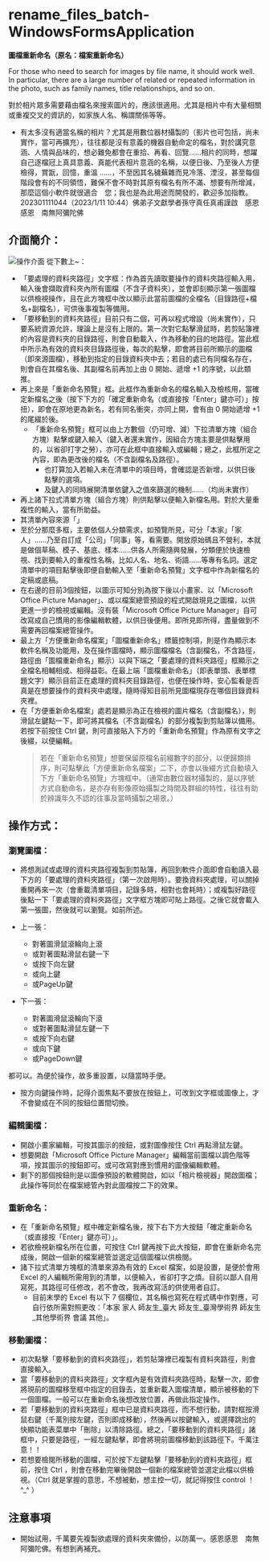 # rename_files_batch-WindowsFormsApplication
**圖檔重新命名（原名：檔案重新命名）**

For those who need to search for images by file name, it should work well. In particular, there are a large number of related or repeated information in the photo, such as family names, title relationships, and so on. 

對於相片眾多需要藉由檔名來搜索圖片的，應該很適用。尤其是相片中有大量相關或重複交叉的資訊的，如家族人名、稱謂關係等等。

- 有太多沒有適當名稱的相片？尤其是用數位器材攝製的（影片也可包括，尚未實作，當可再擴充），往往都是沒有意義的機器自動命定的檔名，對於講究意涵、人情與品味的，想必難免都會在重拾、再看、回覽……相片的同時，想躍自己逐檔冠上真具意義、真能代表相片意涵的名稱，以便日後、乃至後人方便檢得，賞翫，回憶，重溫 ……，不至因其名穢蕪雜而見冷落、湮沒，甚至每個階段會有的不同領悟，難保不會不時對其原有檔名有所不滿、想要有所增減，那麼這個小軟件就很適合　您；我也是為此用途而開發的，歡迎多加指教。202301111044（2023/1/11 10:44）佛弟子文獻學者孫守真任真甫謹啟　感恩感恩　南無阿彌陀佛

## 介面簡介：
![操作介面](https://raw.githubusercontent.com/oscarsun72/rename_files_batch-WindowsFormsApplication/cf4d26ef66ce60158630d72489401047aab1e209/%E3%80%8C%E5%9C%96%E6%AA%94%E9%87%8D%E6%96%B0%E5%91%BD%E5%90%8D%E3%80%8D%E4%BB%8B%E9%9D%A2%E7%B0%A1%E4%BB%8B.png.png)
  從下數上~：
- 「要處理的資料夾路徑」文字框：作為首先讀取要操作的資料夾路徑輸入用，輸入後會擷取資料夾內所有圖檔（不含子資料夾），並會即刻顯示第一張圖檔以供檢視操作，且在此方塊框中改以顯示此當前圖檔的全檔名（目錄路徑+檔名+副檔名），可供後事複製等備用。
- 「要移動到的資料夾路徑」目前只有二個，可再以程式增設（尚未實作），只要系統資源允許，理論上是沒有上限的。第一次對它點擊滑鼠時，若剪貼簿裡的內容是資料夾的目錄路徑，則會自動載入，作為移動的目的地路徑。當此框中所示為有效的資料夾目錄路徑後，每次的點擊，即會將目前所顯示的圖檔（即來源圖檔），移動到指定的目錄資料夾中去；若目的處已有同檔名存在，則會自在其檔名後、其副檔名前再加上由 0 開始、遞增 +1 的序號，以此類推。
- 再上來是「重新命名預覽」框。此框作為重新命名的檔名輸入及檢核用，當確定新檔名之後（按下下方的「確定重新命名（或直接按「Enter」鍵亦可）」按扭），即會在原地更為新名，若有同名衝突，亦同上開，會有由 0 開始遞增 +1 的尾綴於後。
  - 「重新命名預覽」框可以由上方數個（仍可增、減）下拉清單方塊（組合方塊）點擊或鍵入輸入（鍵入者還未實作，因組合方塊主要是供點擊用的，以省卻打字之勞），亦可在此框中直接輸入或編輯；總之，此框所定之內容，即為更改後的檔名（不含副檔名及路徑）。
    - 也打算加入若輸入未在清單中的項目時，會確認是否新增，以供日後點擊的選項。
    - 及鍵入的同時展開清單依鍵入之值來篩選的機制……（均尚未實作）
- 再上諸下拉式清單方塊（組合方塊）則供點擊以便輸入新檔名用。對於大量重複性的輸入，當有所助益。
- 其清單內容來源「」
- 至於分那麼多框，主要依個人分類需求，如預覽所見，可分「本家」「家人」……乃至自訂成「公司」「同事」等，看需要。開放原始碼且不營利，本就是做個草稿、模子、基底、樣本……供各人所需隨興發展，分類便於快速檢視、找到要輸入的重複性名稱，比如人名、地名、術語……等專有名詞。選定清單中的項目點擊後即便自動輸入至「重新命名預覽」文字框中作為新檔名的定稿或底稿。
- 在右邊的目前3個按鈕，以圖示可知分別為按下後以小畫家、以「Microsoft Office Picture Manager」、或以檔案總管預設的程式開啟現見之圖檔，以供更進一步的檢視或編輯。沒有裝「Microsoft Office Picture Manager」自可改寫成自己慣用的影像編輯軟體，以供日後便用。即所見即所得，盡量做到不需要再回檔案總管操作。
- 最上方「方便重新命名檔案」「圖檔重新命名」標籤控制項，則是作為顯示本軟件名稱及功能用，及在操作圖檔時，顯示圖檔檔名（含副檔名，不含路徑，路徑由「圖檔重新命名」顯示）以與下端之「要處理的資料夾路徑」框顯示之全檔名相輔相成、相得益彰。在最上端「圖檔重新命名」（即表單頭、表單標題文字）顯示目前正在處理的資料夾目錄路徑，也便在操作時，安心監看是否真是在想要操作的資料夾中處理，隨時得知目前所見圖檔現存在哪個目錄資料夾裡。
 - 在「方便重新命名檔案」處若是顯示為正在檢視的圖片檔名（含副檔名），則滑鼠左鍵點一下，即可將其檔名（不含副檔名）的部分複製到剪貼簿以備用。若按下前按住 Ctrl 鍵，則可直接貼入下方的「重新命名預覽」作為原有文字之後綴，以便編輯。
    > 若在「重新命名預覽」想要保留原檔名前綴數字的部分，以便歸類排序，則可點擊此「方便重新命名檔案」二下，亦會以後綴方式自動填入下方「重新命名預覽」方塊框中。（通常由數位器材攝製的，是以序號方式自動命名，是亦存有影像原始攝製之時間及群組的特性，往往有助於辨識年久不認的往事及當時攝製之場景。）


## 操作方式：

### 瀏覽圖檔：
- 將想測試或處理的資料夾路徑複製到剪貼簿，再回到軟件介面即會自動讀入最下方的「要處理的資料夾路徑」（第一次啟用時）。要換資料夾處理，可以關掉重開再來一次（會重載清單項目，記錄多時，相對也會耗時）；或複製好路徑後點一下「要處理的資料夾路徑」文字框方塊即可貼上路徑。之後它就會載入第一張圖，然後就可以瀏覽。如前所述。
- 上一張：
  - 對著圖滑鼠滾輪向上滾
  - 或對著圖點滑鼠右鍵一下
  - 或按下向左鍵
  -  或向上鍵
  - 或PageUp鍵

- 下一張：
  - 對著圖滑鼠滾輪向下滾
  - 或對著圖點滑鼠左鍵一下
  - 或按下向右鍵
  - 或向下鍵
  - 或PageDown鍵

都可以。為便於操作，故多重設置，以隨當時手便。
- 按方向鍵操作時，記得介面焦點不要放在按鈕上，可改到文字框或圖像上，才不會變成在不同的按鈕位置間切換。
### 編輯圖檔：

- 開啟小畫家編輯，可按其圖示的按鈕，或對圖像按住 Ctrl 再點滑鼠左鍵。
- 想要開啟「Microsoft Office Picture Manager」編輯當前圖檔以調色階等項，按其圖示的按鈕即可。或可改寫對應到慣用的圖像編輯軟體。
- 剩下的那個按鈕則是以圖像預設的軟體開啟，如以「相片檢視器」開啟圖檔；此操作等同於在檔案總管內對此圖檔按二下的效果。
 
### 重新命名：
- 在「重新命名預覽」框中確定新檔名後，按下右下方大按鈕「確定重新命名（或直接按「Enter」鍵亦可）」。
- 若欲檢視新檔名所在位置，可按住 Ctrl 鍵再按下此大按鈕，即會在重新命名完成後，開啟一個新的檔案總管並選定這個圖檔以供檢閱。
- 諸下拉式清單方塊框的清單來源為有效的 Excel 檔案，如是設置，是便於會用 Excel 的人編輯所需用到的清單，以便輸入，省卻打字之煩。目前以鄙人自用寫死，其路徑可任修改，若不會改，我再改寫活的供使用者自訂。
    - 目前末學的 Excel 有以下 7 個欄位，其名稱也寫死在程式碼中作對應，可自行依所需對照更改：「本家	家人	師友生_臺大	師友生_臺灣學術界	師友生_其他學術界	會議	其他」。
 

### 移動圖檔：
- 初次點擊「要移動到的資料夾路徑」，若剪貼簿裡已複製有資料夾路徑，則會直接輸入。
- 當「要移動到的資料夾路徑」文字框內是有效資料夾路徑時，點擊一次，即會將現前的圖檔移至框中指定的目錄去，並重新載入圖檔清單，顯示被移動的下一個圖檔。一般可以在重新命名後想改放位置，再做此指定操作。
- 若「要移動到的資料夾路徑」框中已是資料夾路徑，而不想行動，請對框按滑鼠右鍵（千萬別按左鍵，否則即成移動），然後再以按鍵輸入，或選擇跳出的快顯功能表菜單中「刪除」以清除路徑。總之，「要移動到的資料夾路徑」諸框中，只要是路徑，一經左鍵點擊，即會將現前圖檔移動到該路徑下。千萬注意！！
- 若想要檢閱所移動的圖檔，可於按下左鍵點擊「要移動到的資料夾路徑」框前，按住 Ctrl ，則會在移動完畢後開啟一個新的檔案總管並選定此檔以供檢視。（Ctrl 就是掌握的意思，不想被動，想主控一切，就記得按住 control ！ ^_^ ）

## 注意事項
- 開始試用，千萬要先複製欲處理的資料夾來備份，以防萬一。感恩感恩　南無阿彌陀佛。有想到再補充。

